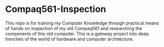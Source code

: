 # Compaq561-Inspection
This repo is for training my Computer Knowledge through practical means of hands on inspection of my old Compaq561 and researching the components of this old computer. This is a gateway project into deep trenches of the world of hardware and computer architecture.
